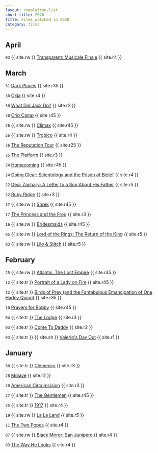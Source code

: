 ```yaml
---
layout: completion-list
short-title: 2020
title: Films watched in 2020
category: films
---
```

## April
`03` {{ site.rw }} [Transparent: Musicale Finale](https://www.imdb.com/title/tt7291234/) {{ site.r4 }}

## March
`31` [Dark Places](https://www.imdb.com/title/tt2402101/) {{ site.r35 }}

`30` [Okja](https://www.imdb.com/title/tt3967856/) {{ site.r4 }}

`30` [What Did Jack Do?](https://www.imdb.com/title/tt11644096/) {{ site.r2 }}

`30` [Crip Camp](https://www.imdb.com/title/tt8923484/) {{ site.r45 }}

`26` {{ site.rw }} [Climax](https://www.imdb.com/title/tt8359848/) {{ site.r45 }}

`26` {{ site.rw }} [Tropico](https://www.imdb.com/title/tt3384034/) {{ site.r4 }}

`26` [The Reputation Tour](https://www.imdb.com/title/tt9426852/) {{ site.r25 }}

`25` [The Platform](https://www.imdb.com/title/tt8228288/) {{ site.r3 }}

`24` [Homecoming](https://www.imdb.com/title/tt10147546/) {{ site.r45 }}

`24` [Going Clear: Scientology and the Prison of Belief](https://www.imdb.com/title/tt4257858/) {{ site.r4 }}

`22` [Dear Zachary: A Letter to a Son About His Father](https://www.imdb.com/title/tt1152758/) {{ site.r5 }}

`22` [Ruby Ridge](https://www.imdb.com/title/tt6391406/) {{ site.r3 }}

`17` {{ site.rw }} [Shrek](https://www.imdb.com/title/tt0126029/) {{ site.r45 }}

`17` [The Princess and the Frog](https://www.imdb.com/title/tt0780521/) {{ site.r3 }}

`16` {{ site.rw }} [Bridesmaids](https://www.imdb.com/title/tt1478338/) {{ site.r45 }}

`05` {{ site.rw }} [Lord of the Rings: The Return of the King](https://www.imdb.com/title/tt0167260/) {{ site.r5 }}

`03` {{ site.rw }} [Lilo & Stitch](https://www.imdb.com/title/tt0275847/) {{ site.r5 }}

## February
`25` {{ site.rw }} [Atlantis: The Lost Empire](https://www.imdb.com/title/tt0230011/) {{ site.r35 }}

`12` {{ site.tr }} [Portrait of a Lady on Fire](https://www.imdb.com/title/tt8613070/) {{ site.r45 }}

`12` {{ site.tr }} [Birds of Prey (and the Fantabulous Emancipation of One Harley Quinn)](https://www.imdb.com/title/tt7713068/) {{ site.r35 }}

`10` [Prayers for Bobby](https://www.imdb.com/title/tt1073510/) {{ site.r45 }}

`04` {{ site.tr }} [The Lodge](https://www.imdb.com/title/tt7347846/) {{ site.r3 }}

`03` {{ site.tr }} [Come To Daddy](https://www.imdb.com/title/tt8816194/) {{ site.r2 }}

`03` {{ site.tr }} {{ site.sh }} [Valerio's Day Out](https://embed.letterboxd.com/film/valerios-day-out/) {{ site.r1 }}

## January
`30` {{ site.tr }} [Clemency](https://www.imdb.com/title/tt5577494/) {{ site.r3 }}

`28` [Mojave](https://www.imdb.com/title/tt2322517/) {{ site.r2 }}

`28` [American Circumcision](https://www.imdb.com/title/tt7628146/) {{ site.r3 }}

`27` {{ site.tr }} [The Gentlemen](https://www.imdb.com/title/tt8367814/) {{ site.r45 }}

`25` {{ site.tr }} [1917](https://www.imdb.com/title/tt8579674/) {{ site.r4 }}

`19` {{ site.rw }} [La La Land](https://www.imdb.com/title/tt3783958/) {{ site.r5 }}

`11` [The Two Popes](https://www.imdb.com/title/tt8404614/) {{ site.r4 }}

`07` {{ site.rw }} [Black Mirror: San Junipero](https://www.imdb.com/title/tt4538072/) {{ site.r4 }}

`03` [The Way He Looks](https://www.imdb.com/title/tt1702014/) {{ site.r4 }}